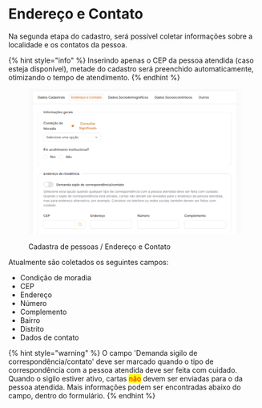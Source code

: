# Endereço e Contato

Na segunda etapa do cadastro, será possível coletar informações sobre a localidade e os contatos da pessoa.

{% hint style="info" %}
Inserindo apenas o CEP da pessoa atendida (caso esteja disponível), metade do cadastro será preenchido automaticamente, otimizando o tempo de atendimento.
{% endhint %}

<figure><img src="../../.gitbook/assets/image (2) (1) (1) (1) (1) (1) (1) (1) (1) (1) (1).png" alt=""><figcaption><p>Cadastra de pessoas / Endereço e Contato</p></figcaption></figure>

Atualmente são coletados os seguintes campos:

* Condição de moradia
* CEP
* Endereço
* Número
* Complemento
* Bairro&#x20;
* Distrito&#x20;
* Dados de contato

{% hint style="warning" %}
O campo 'Demanda sigilo de correspondência/contato' deve ser marcado quando o tipo de correspondência com a pessoa atendida deve ser feita com cuidado. Quando o sigilo estiver ativo, cartas <mark style="color:red;">não</mark> devem ser enviadas para o da pessoa atendida. Mais informações podem ser encontradas abaixo do campo, dentro do formulário.
{% endhint %}
